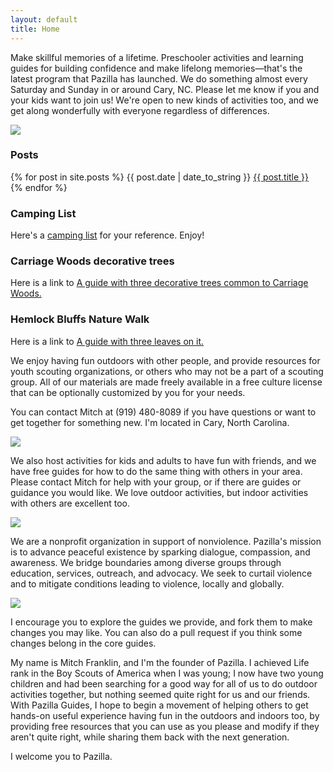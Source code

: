 ```yaml
---
layout: default
title: Home
---
```


<p>
Make skillful memories of a lifetime. Preschooler activities and learning guides 
for building confidence and make lifelong memories&mdash;that's the latest program 
that Pazilla has launched. We do something almost every Saturday and Sunday in
or around Cary, NC. Please let me know if you and your kids want to join us! We're
open to new kinds of activities too, and we get along wonderfully with 
everyone regardless of differences.
</p>

<p><img src="/images/girl-outdoors-hemlock.jpg" /></p>

<h3>Posts</h3>
<p>
{% for post in site.posts %}
{{ post.date | date_to_string }} <a href="{{ post.url }}">{{ post.title }}</a><br>
{% endfor %}
</p>

<h3>Camping List</h3>
<p>Here's a <a href="camping.html">camping list</a> for your reference.
Enjoy!</p>

<h3>Carriage Woods decorative trees</h3>
<p>Here is a link to <a href="cw-nature.html">A guide with three decorative trees common to Carriage Woods.</a></p>

<h3>Hemlock Bluffs Nature Walk</h3>
<p>Here is a link to <a href="first-nature-walk.html">A guide with three leaves on it.</a></p>

<p>
We enjoy having fun outdoors with other people, and provide resources for youth scouting organizations,
or others who may not be a part of a scouting group.
All of our materials are made freely available in a free culture license
that can be optionally customized by you for your needs.
</p>

<p>You can contact Mitch at (919) 480-8089 if you have questions or want
to get together for something new. I'm located in Cary, North Carolina.
</p>


<p><img src="/images/fun-with-native-people.jpg"/></p>

<p>We also host activities for kids and adults to have fun with friends,
and we have free guides for how to do the same thing with others in your area.
Please contact Mitch for help with your group,
or if there are guides or guidance you would like. We love outdoor activities,
but indoor activities with others are excellent too.
</p>

<p><img src="/images/playing-at-bugfest.jpg"/></p>

<p>We are a nonprofit organization in support of nonviolence.
Pazilla's mission is to advance peaceful existence by sparking dialogue, compassion, and awareness.
We bridge boundaries among diverse groups through education, services, outreach, and advocacy.
We seek to curtail violence and to mitigate conditions leading to violence, locally and globally.
</p>

<p><img src="/images/kids-at-picnic-with-dominoes.jpg"/></p>

<p>I encourage you to explore the guides we provide,
and fork them to make changes you may like.
You can also do a pull request if you think some changes belong in the core guides.
</p>

<p>
My name is Mitch Franklin, and I'm the founder of Pazilla.
I achieved Life rank in the Boy Scouts of America when I was young;
I now have two young children and had been searching for a good way for all of us to do outdoor
activities together, but nothing seemed quite right for us and our friends.
With Pazilla Guides, I hope to begin a movement of helping others to get hands-on useful experience 
having fun in the outdoors and indoors too, 
by providing free resources that you can use as you please and modify if they aren't quite right,
while sharing them back with the next generation.
</p>

<p>
I welcome you to Pazilla.
</p>
